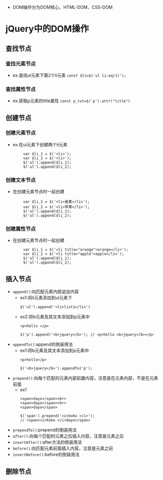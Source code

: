 - DOM操作分为DOM核心、HTML-DOM、CSS-DOM

# jQuery中的DOM操作
## 查找节点
### 查找元素节点
- ex.查找ul元素下第2个li元素
`const $li=$('ul li:eq(1)');`

### 查找属性节点
- ex.获取p元素的title属性
`const p_txt=$('p').attr("title")`

## 创建节点
### 创建元素节点
- ex.在ul元素下创建两个li元素
```
        var $li_1 = $('<li>');
        var $li_2 = $('<li>');
        $('ul').append($li_1);
        $('ul').append($li_2);
```

### 创建文本节点
- 在创建元素节点时一起创建
```
        var $li_1 = $('<li>香蕉</li>');
        var $li_2 = $('<li>苹果</li>');
        $('ul').append($li_1);
        $('ul').append($li_2);
```

### 创建属性节点
- 在创建元素节点时一起创建
```
        var $li_1 = $('<li title="orange">orange</li>');
        var $li_2 = $('<li title="apple">apple</li>');
        $('ul').append($li_1);
        $('ul').append($li_2);
```

## 插入节点
- `append()`:向匹配元素内部追加内容
  - ex1:将li元素添加到ul元素下
    ```
    $('ul').append('<li>list1</li>')
    ```
  - ex2:将b元素及其文本添加到p元素中
    ```
    <p>hello </p>

    $('p').append('<b>jquery</b>'); // <p>hello <b>jquery</b></p>
    ```
- `appendTo()`:append的倒装用法
  - ex1:将b元素及其文本添加到p元素中
    ```
    <p>hello</p>

    $('<b>jquery</b>').appendTo('p');
     ```
- `prepend()`:向每个匹配的元素内部前置内容，注意是在元素内部，不是在元素前面
  - ex1
    ```
    <span>dayo</span><br>
    <span>dayo</span><br>
    <span>dayo</span>

    $('span').prepend('<i>koko </i>');
    // <span><i>koko </i>dayo</span>
    ```
- `prependTo()`:prepend的倒装用法
- `after()`:向每个匹配的元素之后插入内容，注意是元素之后
- `insertAfter()`:after方法的倒装用法
- `before()`:向匹配元素前面插入内容，注意是元素之前
- `insertBefore()`:before的倒装用法

## 删除节点
